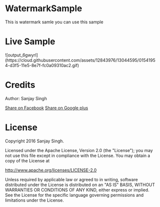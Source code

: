 # WatermarkSample
This is watermark samle you can use this sample
<h1>Live Sample</h1>
![output_6gwyrl](https://cloud.githubusercontent.com/assets/12843976/13044595/01541954-d3f5-11e5-8e7f-fc0a09310ac2.gif)

<h1>Credits</h1>

Author: Sanjay Singh 

<a href="http://www.facebook.com/sharer.php?u=https://github.com/SamsetDev/WatermarkSample" class="socialBtn socialBtn--facebook">Share on Facebook</a>
<a href="https://plus.google.com/share?url=https://github.com/SamsetDev/WatermarkSample" class="socialBtn socialBtn--facebook">Share on Google plus</a>

<h1>License</h1>

Copyright 2016 Sanjay Singh.

Licensed under the Apache License, Version 2.0 (the "License");
you may not use this file except in compliance with the License.
You may obtain a copy of the License at

   http://www.apache.org/licenses/LICENSE-2.0

Unless required by applicable law or agreed to in writing, software
distributed under the License is distributed on an "AS IS" BASIS,
WITHOUT WARRANTIES OR CONDITIONS OF ANY KIND, either express or implied.
See the License for the specific language governing permissions and
limitations under the License.
